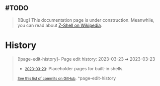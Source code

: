 ## #TODO
> [!Bug] This documentation page is under construction.
> Meanwhile, you can read about [Z-Shell on Wikipedia](https://en.wikipedia.org/wiki/Z_shell).
# History


> [!page-edit-history]- Page edit history: 2023-03-23 &#10132; 2023-03-23
> - [<small>2023-03-23</small>](https://github.com/Taitava/obsidian-shellcommands-documentation/commit/ad28c8d9ba5a104bfced5011cce346f4c174e536): Placeholder pages for built-in shells.
> 
> [<small>See this list of commits on GitHub</small>](https://github.com/Taitava/obsidian-shellcommands-documentation/commits/main/Environments/Built-in%20shells/Zsh.md).
> ^page-edit-history